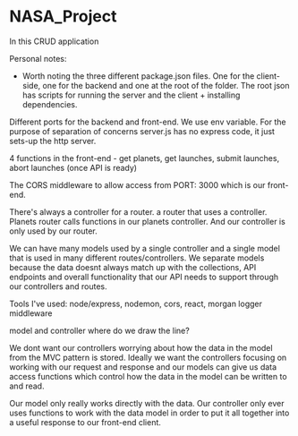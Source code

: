 # NASA_Project

In this CRUD application

Personal notes:

* Worth noting the three different package.json files.
One for the client-side, one for the backend and one at the root of the folder.
The root json has scripts for running the server and the client + installing dependencies.

Different ports for the backend and front-end. We use env variable. 
For the purpose of separation of concerns server.js has no express code, it just sets-up the http server. 

4 functions in the front-end - get planets, get launches, submit launches, abort launches (once API is ready)

The CORS middleware to allow access from PORT: 3000 which is our front-end.

There's always a controller for a router. a router that uses a controller.
Planets router calls functions in our planets controller. And our controller is only used by our router.

We can have many models used by a single controller and a single model that is used in many different routes/controllers. We separate models because the data doesnt always match up with the collections, API endpoints and overall functionality that our API needs to support through our controllers and routes.

Tools I've used: node/express, nodemon, cors, react, morgan logger middleware

model and controller where do we draw the line?

We dont want our controllers worrying about how the data in the model from the MVC pattern is stored.
Ideally we want the controllers focusing on working with our request and response and our models can give us data access functions which control how the data in the model can be written to and read.

Our model only really works directly with the data. Our controller only ever uses functions to work with the data model in order to put it all together into a useful response to our front-end client.










